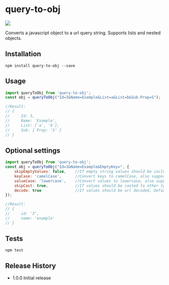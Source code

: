 
# query-to-obj

![](https://api.travis-ci.org/kristoferk/query-to-obj.svg?branch=master)

Converts a javascript object to a url query string. Supports lists and nested objects.


## Installation
```shell
npm install query-to-obj --save
```

## Usage
```js
import queryToObj from 'query-to-obj';
const obj = queryToObj("Id=3&Name=Example&List=a&List=b&Sub.Prop=S"); 

//Result: 
// { 
//     Id: 3, 
//     Name: 'Example', 
//     List: ['a', 'b'], 
//     Sub: { Prop: 'S' } 
// }

```



## Optional settings
```js
import queryToObj from 'query-to-obj';
const obj = queryToObj("Id=3&Name=Example&EmptyKey=", {
    skipEmptyValues: false,    //If empty string values should be included in object, Default: false 
    keyCase: 'camelCase',      //Convert keys to camelCase, also support for 'PascalCase', 'snake_case' and 'None'. Default: 'None'
    valueCase: 'lowercase',    //Convert values to lowercase, also support for 'UPPERCASE' and 'None'. Default: 'None'
    skipCast: true,            //If values should be casted to other types then strings, Default: false
    decode: true               //If values should be url decoded, Default: false   
}); 

//Result: 
// { 
//     id: '3', 
//     name: 'example'
// }

```



## Tests
```shell
npm test
```


## Release History

* 1.0.0 Initial release
